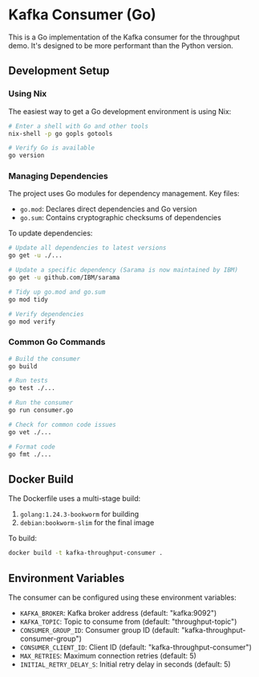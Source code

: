 # Kafka Consumer (Go)

This is a Go implementation of the Kafka consumer for the throughput demo. It's designed to be more performant than the Python version.

## Development Setup

### Using Nix

The easiest way to get a Go development environment is using Nix:

```bash
# Enter a shell with Go and other tools
nix-shell -p go gopls gotools

# Verify Go is available
go version
```

### Managing Dependencies

The project uses Go modules for dependency management. Key files:
- `go.mod`: Declares direct dependencies and Go version
- `go.sum`: Contains cryptographic checksums of dependencies

To update dependencies:

```bash
# Update all dependencies to latest versions
go get -u ./...

# Update a specific dependency (Sarama is now maintained by IBM)
go get -u github.com/IBM/sarama

# Tidy up go.mod and go.sum
go mod tidy

# Verify dependencies
go mod verify
```

### Common Go Commands

```bash
# Build the consumer
go build

# Run tests
go test ./...

# Run the consumer
go run consumer.go

# Check for common code issues
go vet ./...

# Format code
go fmt ./...
```

## Docker Build

The Dockerfile uses a multi-stage build:
1. `golang:1.24.3-bookworm` for building
2. `debian:bookworm-slim` for the final image

To build:
```bash
docker build -t kafka-throughput-consumer .
```

## Environment Variables

The consumer can be configured using these environment variables:
- `KAFKA_BROKER`: Kafka broker address (default: "kafka:9092")
- `KAFKA_TOPIC`: Topic to consume from (default: "throughput-topic")
- `CONSUMER_GROUP_ID`: Consumer group ID (default: "kafka-throughput-consumer-group")
- `CONSUMER_CLIENT_ID`: Client ID (default: "kafka-throughput-consumer")
- `MAX_RETRIES`: Maximum connection retries (default: 5)
- `INITIAL_RETRY_DELAY_S`: Initial retry delay in seconds (default: 5)
